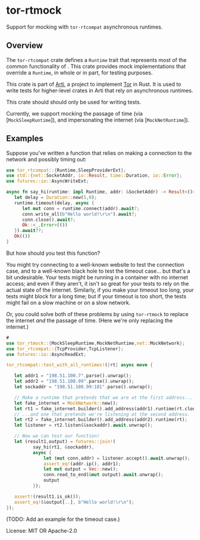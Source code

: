 # tor-rtmock

Support for mocking with `tor-rtcompat` asynchronous runtimes.

## Overview

The `tor-rtcompat` crate defines a `Runtime` trait that represents
most of the common functionality of .  This crate provides mock
implementations that override a `Runtime`, in whole or in part,
for testing purposes.

This crate is part of
[Arti](https://gitlab.torproject.org/tpo/core/arti/), a project to
implement [Tor](https://www.torproject.org/) in Rust.
It is used to write tests for higher-level
crates in Arti that rely on asynchronous runtimes.

This crate should should only be used for writing tests.

Currently, we support mocking the passage of time (via
[`MockSleepRuntime`]), and impersonating the internet (via
[`MockNetRuntime`]).

## Examples

Suppose you've written a function that relies on making a
connection to the network and possibly timing out:

```rust
use tor_rtcompat::{Runtime,SleepProviderExt};
use std::{net::SocketAddr, io::Result, time::Duration, io::Error};
use futures::io::AsyncWriteExt;

async fn say_hi(runtime: impl Runtime, addr: &SocketAddr) -> Result<()> {
   let delay = Duration::new(5,0);
   runtime.timeout(delay, async {
      let mut conn = runtime.connect(addr).await?;
      conn.write_all(b"Hello world!\r\n").await?;
      conn.close().await?;
      Ok::<_,Error>(())
   }).await??;
   Ok(())
}
```

But how should you test this function?

You might try connecting to a well-known website to test the
connection case, and to a well-known black hole to test the
timeout case... but that's a bit undesirable.  Your tests might be
running in a container with no internet access; and even if they
aren't, it isn't so great for your tests to rely on the actual
state of the internet.  Similarly, if you make your timeout too long,
your tests might block for a long time; but if your timeout is too short,
the tests might fail on a slow machine or on a slow network.

Or, you could solve both of these problems by using `tor-rtmock`
to replace the internet _and_ the passage of time.  (Here we're only
replacing the internet.)

```rust
#
use tor_rtmock::{MockSleepRuntime,MockNetRuntime,net::MockNetwork};
use tor_rtcompat::{TcpProvider,TcpListener};
use futures::io::AsyncReadExt;

tor_rtcompat::test_with_all_runtimes!(|rt| async move {

   let addr1 = "198.51.100.7".parse().unwrap();
   let addr2 = "198.51.100.99".parse().unwrap();
   let sockaddr = "198.51.100.99:101".parse().unwrap();

   // Make a runtime that pretends that we are at the first address...
   let fake_internet = MockNetwork::new();
   let rt1 = fake_internet.builder().add_address(addr1).runtime(rt.clone());
   // ...and one that pretends we're listening at the second address.
   let rt2 = fake_internet.builder().add_address(addr2).runtime(rt);
   let listener = rt2.listen(&sockaddr).await.unwrap();

   // Now we can test our function!
   let (result1,output) = futures::join!(
          say_hi(rt1, &sockaddr),
          async {
              let (mut conn,addr) = listener.accept().await.unwrap();
              assert_eq!(addr.ip(), addr1);
              let mut output = Vec::new();
              conn.read_to_end(&mut output).await.unwrap();
              output
          });

   assert!(result1.is_ok());
   assert_eq!(&output[..], b"Hello world!\r\n");
});
```

(TODO: Add an example for the timeout case.)

License: MIT OR Apache-2.0

